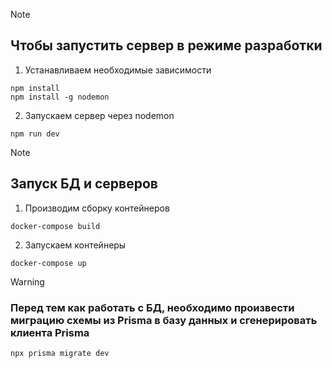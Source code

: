 > [!NOTE]
> ## Чтобы запустить сервер в режиме разработки
1. Устанавливаем необходимые зависимости
```
npm install
npm install -g nodemon
```
2. Запускаем сервер через nodemon
```
npm run dev
```

> [!NOTE]
> ## Запуск БД и серверов
1. Производим сборку контейнеров
```
docker-compose build
```
2. Запускаем контейнеры
```
docker-compose up
```

> [!WARNING]
> ### Перед тем как работать с БД, необходимо произвести миграцию схемы из Prisma в базу данных и сгенерировать клиента Prisma
```
npx prisma migrate dev
```

